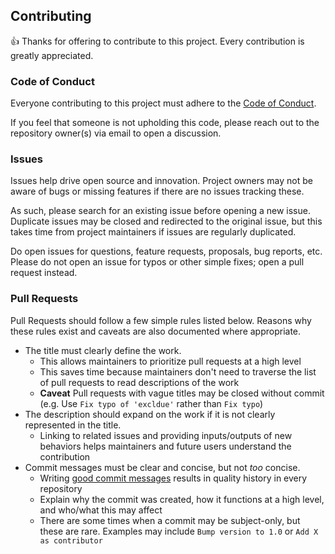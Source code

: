 ## Contributing

:+1: Thanks for offering to contribute to this project. Every contribution is greatly appreciated.

### Code of Conduct

Everyone contributing to this project must adhere to the [Code of Conduct](./CODE_OF_CONDUCT.md).

If you feel that someone is not upholding this code, please reach out to the repository owner(s) via email to open a discussion.

### Issues

Issues help drive open source and innovation. Project owners may not be aware of bugs or missing features if there are no issues tracking these.

As such, please search for an existing issue before opening a new issue. Duplicate issues may be closed and redirected to the original issue, but this takes time from project maintainers if issues are regularly duplicated.

Do open issues for questions, feature requests, proposals, bug reports, etc. Please do not open an issue for typos or other simple fixes; open a pull request instead.

### Pull Requests

Pull Requests should follow a few simple rules listed below. Reasons why these rules exist and caveats are also documented where appropriate.

* The title must clearly define the work.
  - This allows maintainers to prioritize pull requests at a high level
  - This saves time because maintainers don't need to traverse the list of pull requests to read descriptions of the work
  - **Caveat** Pull requests with vague titles may be closed without commit (e.g. Use `Fix typo of 'excldue'` rather than `Fix typo`)
* The description should expand on the work if it is not clearly represented in the title.
  - Linking to related issues and providing inputs/outputs of new behaviors helps maintainers and future users understand the contribution
* Commit messages must be clear and concise, but not _too_ concise.
  - Writing [good commit messages](https://thoughtbot.com/blog/5-useful-tips-for-a-better-commit-message) results in quality history in every repository
  - Explain why the commit was created, how it functions at a high level, and who/what this may affect
  - There are some times when a commit may be subject-only, but these are rare. Examples may include `Bump version to 1.0` or `Add X as contributor`
